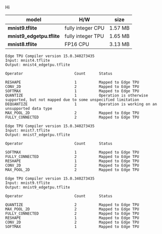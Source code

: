 Hi

model                     | H/W                  | size
--------------------------|----------------------|--------
**mnist9.tflite**         | fully integer CPU    | 1.57 MB
**mnist9_edgetpu.tflite** | fully integer TPU    | 1.65 MB
**mnist8.tflite**         | FP16 CPU             | 3.13 MB


```
Edge TPU Compiler version 15.0.340273435
Input: mnist4.tflite
Output: mnist4_edgetpu.tflite

Operator                       Count      Status

RESHAPE                        1          Mapped to Edge TPU
CONV_2D                        2          Mapped to Edge TPU
SOFTMAX                        1          Mapped to Edge TPU
QUANTIZE                       1          Operation is otherwise supported, but not mapped due to some unspecified limitation
DEQUANTIZE                     1          Operation is working on an unsupported data type
MAX_POOL_2D                    2          Mapped to Edge TPU
FULLY_CONNECTED                2          Mapped to Edge TPU

Edge TPU Compiler version 15.0.340273435
Input: mnist7.tflite
Output: mnist7_edgetpu.tflite

Operator                       Count      Status

SOFTMAX                        1          Mapped to Edge TPU
FULLY_CONNECTED                2          Mapped to Edge TPU
RESHAPE                        1          Mapped to Edge TPU
CONV_2D                        2          Mapped to Edge TPU
MAX_POOL_2D                    2          Mapped to Edge TPU

Edge TPU Compiler version 15.0.340273435
Input: mnist9.tflite
Output: mnist9_edgetpu.tflite

Operator                       Count      Status

QUANTIZE                       2          Mapped to Edge TPU
MAX_POOL_2D                    2          Mapped to Edge TPU
FULLY_CONNECTED                2          Mapped to Edge TPU
RESHAPE                        1          Mapped to Edge TPU
CONV_2D                        2          Mapped to Edge TPU
SOFTMAX                        1          Mapped to Edge TPU

```
